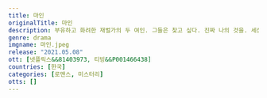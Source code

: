 ```yaml
---
title: 마인
originalTitle: 마인
description: 부유하고 화려한 재벌가의 두 여인. 그들은 찾고 싶다. 진짜 나의 것을. 세상의 편견에서 벗어나 자유롭게 비상하고 싶다. 강인한 날개를 펼치며, 그들은 진정한 삶을 찾을 수 있을까.
genre: drama
imgname: 마인.jpeg
release: "2021.05.08"
ott: [넷플릭스&&81403973, 티빙&&P001466438]
countries: [한국]
categories: [로맨스, 미스터리]
otts: []
---
```

